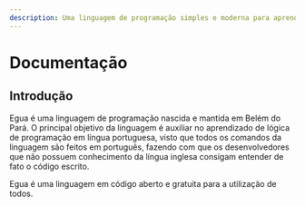 ```yaml
---
description: Uma linguagem de programação simples e moderna para aprender a programar
---
```


# Documentação

## Introdução

Egua é uma linguagem de programação nascida e mantida em Belém do Pará. O principal objetivo da linguagem é auxiliar no aprendizado de lógica de programação em língua portuguesa, visto que todos os comandos da linguagem são feitos em português, fazendo com que os desenvolvedores que não possuem conhecimento da língua inglesa consigam entender de fato o código escrito.

Egua é uma linguagem em código aberto e gratuita para a utilização de todos.